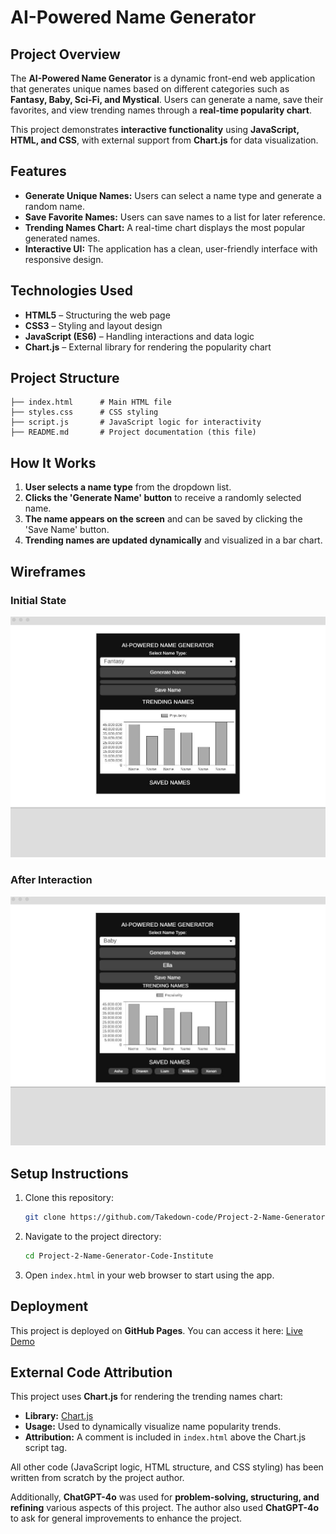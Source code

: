 # AI-Powered Name Generator

## Project Overview
The **AI-Powered Name Generator** is a dynamic front-end web application that generates unique names based on different categories such as **Fantasy, Baby, Sci-Fi, and Mystical**. Users can generate a name, save their favorites, and view trending names through a **real-time popularity chart**.

This project demonstrates **interactive functionality** using **JavaScript, HTML, and CSS**, with external support from **Chart.js** for data visualization.

## Features
- **Generate Unique Names:** Users can select a name type and generate a random name.
- **Save Favorite Names:** Users can save names to a list for later reference.
- **Trending Names Chart:** A real-time chart displays the most popular generated names.
- **Interactive UI:** The application has a clean, user-friendly interface with responsive design.

## Technologies Used
- **HTML5** – Structuring the web page
- **CSS3** – Styling and layout design
- **JavaScript (ES6)** – Handling interactions and data logic
- **Chart.js** – External library for rendering the popularity chart

## Project Structure
```
├── index.html      # Main HTML file
├── styles.css      # CSS styling
├── script.js       # JavaScript logic for interactivity
├── README.md       # Project documentation (this file)
```

## How It Works
1. **User selects a name type** from the dropdown list.
2. **Clicks the 'Generate Name' button** to receive a randomly selected name.
3. **The name appears on the screen** and can be saved by clicking the 'Save Name' button.
4. **Trending names are updated dynamically** and visualized in a bar chart.

## Wireframes
### Initial State
![Wireframe - Before](wireframes/BeforeUse.jpg)

### After Interaction
![Wireframe - After](wireframes/AfterUse.jpg)

## Setup Instructions
1. Clone this repository:
   ```sh
   git clone https://github.com/Takedown-code/Project-2-Name-Generator-Code-Institute.git
   ```
2. Navigate to the project directory:
   ```sh
   cd Project-2-Name-Generator-Code-Institute
   ```
3. Open `index.html` in your web browser to start using the app.

## Deployment
This project is deployed on **GitHub Pages**. You can access it here:
[Live Demo](https://Takedown-code.github.io/Project-2-Name-Generator-Code-Institute/)

## External Code Attribution
This project uses **Chart.js** for rendering the trending names chart:
- **Library:** [Chart.js](https://www.chartjs.org/)
- **Usage:** Used to dynamically visualize name popularity trends.
- **Attribution:** A comment is included in `index.html` above the Chart.js script tag.

All other code (JavaScript logic, HTML structure, and CSS styling) has been written from scratch by the project author.

Additionally, **ChatGPT-4o** was used for **problem-solving, structuring, and refining** various aspects of this project. The author also used **ChatGPT-4o** to ask for general improvements to enhance the project.

